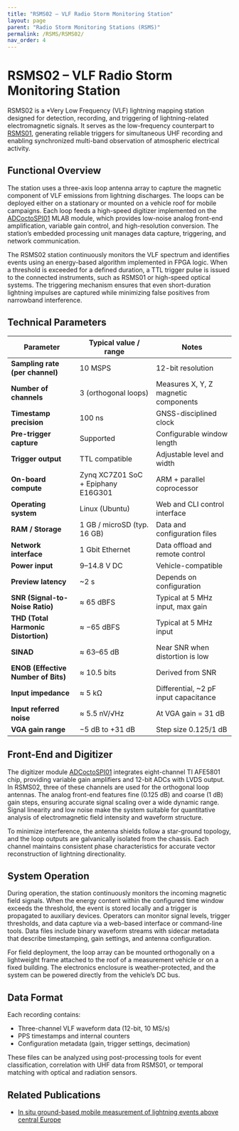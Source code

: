 ```yaml
---
title: "RSMS02 – VLF Radio Storm Monitoring Station"
layout: page
parent: "Radio Storm Monitoring Stations (RSMS)"
permalink: /RSMS/RSMS02/
nav_order: 4
---
```


# RSMS02 – VLF Radio Storm Monitoring Station

RSMS02 is a *Very Low Frequency (VLF) lightning mapping station designed for detection, recording, and triggering of lightning-related electromagnetic signals. It serves as the low-frequency counterpart to [RSMS01](/RSMS01/), generating reliable triggers for simultaneous UHF recording and enabling synchronized multi-band observation of atmospheric electrical activity.

## Functional Overview

The station uses a three-axis loop antenna array to capture the magnetic component of VLF emissions from lightning discharges. The loops can be deployed either on a stationary or mounted on a vehicle roof for mobile campaigns. Each loop feeds a high-speed digitizer implemented on the [ADCoctoSPI01](https://www.mlab.cz/module/ADCoctoSPI01/) MLAB module, which provides low-noise analog front-end amplification, variable gain control, and high-resolution conversion. The station’s embedded processing unit manages data capture, triggering, and network communication.

The RSMS02 station continuously monitors the VLF spectrum and identifies events using an energy-based algorithm implemented in FPGA logic. When a threshold is exceeded for a defined duration, a TTL trigger pulse is issued to the connected instruments, such as RSMS01 or high-speed optical systems. The triggering mechanism ensures that even short-duration lightning impulses are captured while minimizing false positives from narrowband interference.

## Technical Parameters

| Parameter                           | Typical value / range              | Notes                                 |
| ----------------------------------- | ---------------------------------- | ------------------------------------- |
| **Sampling rate (per channel)**     | 10 MSPS                            | 12-bit resolution                     |
| **Number of channels**              | 3 (orthogonal loops)               | Measures X, Y, Z magnetic components  |
| **Timestamp precision**             | 100 ns                             | GNSS-disciplined clock                |
| **Pre-trigger capture**             | Supported                          | Configurable window length            |
| **Trigger output**                  | TTL compatible                     | Adjustable level and width            |
| **On-board compute**                | Zynq XC7Z01 SoC + Epiphany E16G301 | ARM + parallel coprocessor            |
| **Operating system**                | Linux (Ubuntu)                     | Web and CLI control interface         |
| **RAM / Storage**                   | 1 GB / microSD (typ. 16 GB)        | Data and configuration files          |
| **Network interface**               | 1 Gbit Ethernet                    | Data offload and remote control       |
| **Power input**                     | 9–14.8 V DC                        | Vehicle-compatible                    |
| **Preview latency**                 | ~2 s                               | Depends on configuration              |
| **SNR (Signal-to-Noise Ratio)**     | ≈ 65 dBFS                          | Typical at 5 MHz input, max gain      |
| **THD (Total Harmonic Distortion)** | ≈ −65 dBFS                         | Typical at 5 MHz input                |
| **SINAD**                           | ≈ 63–65 dB                         | Near SNR when distortion is low       |
| **ENOB (Effective Number of Bits)** | ≈ 10.5 bits                        | Derived from SNR                      |
| **Input impedance**                 | ≈ 5 kΩ                             | Differential, ~2 pF input capacitance |
| **Input referred noise**            | ≈ 5.5 nV/√Hz                       | At VGA gain = 31 dB                   |
| **VGA gain range**                  | −5 dB to +31 dB                    | Step size 0.125/1 dB                  |

## Front-End and Digitizer

The digitizer module [ADCoctoSPI01](https://www.mlab.cz/module/ADCoctoSPI01/) integrates eight-channel TI AFE5801 chip, providing variable gain amplifiers and 12-bit ADCs with LVDS output. In RSMS02, three of these channels are used for the orthogonal loop antennas. The analog front-end features fine (0.125 dB) and coarse (1 dB) gain steps, ensuring accurate signal scaling over a wide dynamic range. Signal linearity and low noise make the system suitable for quantitative analysis of electromagnetic field intensity and waveform structure.

To minimize interference, the antenna shields follow a star-ground topology, and the loop outputs are galvanically isolated from the chassis. Each channel maintains consistent phase characteristics for accurate vector reconstruction of lightning directionality.

## System Operation

During operation, the station continuously monitors the incoming magnetic field signals. When the energy content within the configured time window exceeds the threshold, the event is stored locally and a trigger is propagated to auxiliary devices. Operators can monitor signal levels, trigger thresholds, and data capture via a web-based interface or command-line tools. Data files include binary waveform streams with sidecar metadata that describe timestamping, gain settings, and antenna configuration.

For field deployment, the loop array can be mounted orthogonally on a lightweight frame attached to the roof of a measurement vehicle or on a fixed building. The electronics enclosure is weather-protected, and the system can be powered directly from the vehicle’s DC bus.

## Data Format

Each recording contains:

* Three-channel VLF waveform data (12-bit, 10 MS/s)
* PPS timestamps and internal counters
* Configuration metadata (gain, trigger settings, decimation)

These files can be analyzed using post-processing tools for event classification, correlation with UHF data from RSMS01, or temporal matching with optical and radiation sensors.

## Related Publications

* [In situ ground-based mobile measurement of lightning events above central Europe](https://amt.copernicus.org/articles/16/547/2023/)

